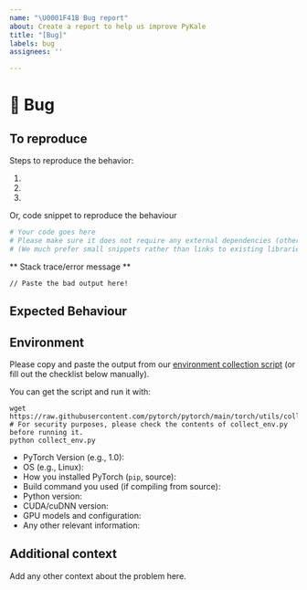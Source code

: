 ```yaml
---
name: "\U0001F41B Bug report"
about: Create a report to help us improve PyKale
title: "[Bug]"
labels: bug
assignees: ''

---
```


# 🐛 Bug

<!-- A clear and concise description of what the bug is. -->

## To reproduce

Steps to reproduce the behavior:

1.
2.
3.

Or, code snippet to reproduce the behaviour

```python
# Your code goes here
# Please make sure it does not require any external dependencies (other than those required by PyKale!)
# (We much prefer small snippets rather than links to existing libraries!)
```

** Stack trace/error message **
```
// Paste the bad output here!
```

## Expected Behaviour

<!-- A clear and concise description of what you expected to happen. -->

## Environment

Please copy and paste the output from our
[environment collection script](https://raw.githubusercontent.com/pytorch/pytorch/main/torch/utils/collect_env.py)
(or fill out the checklist below manually).

You can get the script and run it with:
```
wget https://raw.githubusercontent.com/pytorch/pytorch/main/torch/utils/collect_env.py
# For security purposes, please check the contents of collect_env.py before running it.
python collect_env.py
```

 - PyTorch Version (e.g., 1.0):
 - OS (e.g., Linux):
 - How you installed PyTorch (`pip`, source):
 - Build command you used (if compiling from source):
 - Python version:
 - CUDA/cuDNN version:
 - GPU models and configuration:
 - Any other relevant information:

## Additional context
Add any other context about the problem here.
